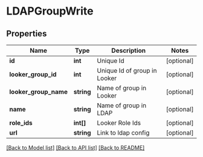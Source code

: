 # LDAPGroupWrite

## Properties
Name | Type | Description | Notes
------------ | ------------- | ------------- | -------------
**id** | **int** | Unique Id | [optional] 
**looker_group_id** | **int** | Unique Id of group in Looker | [optional] 
**looker_group_name** | **string** | Name of group in Looker | [optional] 
**name** | **string** | Name of group in LDAP | [optional] 
**role_ids** | **int[]** | Looker Role Ids | [optional] 
**url** | **string** | Link to ldap config | [optional] 

[[Back to Model list]](../README.md#documentation-for-models) [[Back to API list]](../README.md#documentation-for-api-endpoints) [[Back to README]](../README.md)


